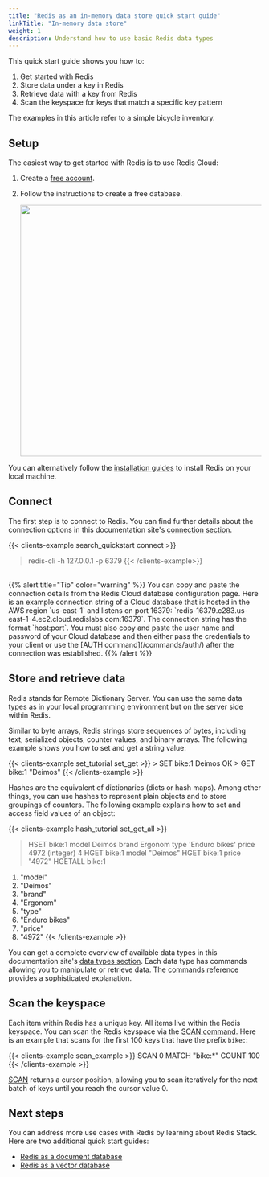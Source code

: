 ```yaml
---
title: "Redis as an in-memory data store quick start guide"
linkTitle: "In-memory data store"
weight: 1
description: Understand how to use basic Redis data types
---
```


This quick start guide shows you how to:

1. Get started with Redis 
2. Store data under a key in Redis
3. Retrieve data with a key from Redis
4. Scan the keyspace for keys that match a specific key pattern

The examples in this article refer to a simple bicycle inventory.

## Setup

The easiest way to get started with Redis is to use Redis Cloud:

1. Create a [free account](https://redis.com/try-free?utm_source=redisio&utm_medium=referral&utm_campaign=2023-09-try_free&utm_content=cu-redis_cloud_users).
2. Follow the instructions to create a free database.
   
   <img src="../img/free-cloud-db.png" width="500px">

You can alternatively follow the [installation guides](/docs/install/) to install Redis on your local machine.

## Connect

The first step is to connect to Redis. You can find further details about the connection options in this documentation site's [connection section](/docs/connect).

{{< clients-example search_quickstart connect >}}
> redis-cli -h 127.0.0.1 -p 6379
{{< /clients-example>}}
<br/>
{{% alert title="Tip" color="warning" %}}
You can copy and paste the connection details from the Redis Cloud database configuration page. Here is an example connection string of a Cloud database that is hosted in the AWS region `us-east-1` and listens on port 16379: `redis-16379.c283.us-east-1-4.ec2.cloud.redislabs.com:16379`. The connection string has the format `host:port`. You must also copy and paste the user name and password of your Cloud database and then either pass the credentials to your client or use the [AUTH command](/commands/auth/) after the connection was established.
{{% /alert  %}}

## Store and retrieve data

Redis stands for Remote Dictionary Server. You can use the same data types as in your local programming environment but on the server side within Redis.

Similar to byte arrays, Redis strings store sequences of bytes, including text, serialized objects, counter values, and binary arrays. The following example shows you how to set and get a string value:

{{< clients-example set_tutorial set_get >}}
    > SET bike:1 Deimos
    OK
    > GET bike:1
    "Deimos"
{{< /clients-example >}}

Hashes are the equivalent of dictionaries (dicts or hash maps). Among other things, you can use hashes to represent plain objects and to store groupings of counters. The following example explains how to set and access field values of an object:

{{< clients-example hash_tutorial set_get_all >}}
> HSET bike:1 model Deimos brand Ergonom type 'Enduro bikes' price 4972
(integer) 4
> HGET bike:1 model
"Deimos"
> HGET bike:1 price
"4972"
> HGETALL bike:1
1) "model"
2) "Deimos"
3) "brand"
4) "Ergonom"
5) "type"
6) "Enduro bikes"
7) "price"
8) "4972"
{{< /clients-example >}}

You can get a complete overview of available data types in this documentation site's [data types section](/docs/data-types/). Each data type has commands allowing you to manipulate or retrieve data. The [commands reference](/commands/) provides a sophisticated explanation.

## Scan the keyspace

Each item within Redis has a unique key. All items live within the Redis keyspace. You can scan the Redis keyspace via the [SCAN command](/commands/scan/). Here is an example that scans for the first 100 keys that have the prefix `bike:`:

{{< clients-example scan_example >}}
SCAN 0 MATCH "bike:*" COUNT 100
{{< /clients-example >}}

[SCAN](/commands/scan/) returns a cursor position, allowing you to scan iteratively for the next batch of keys until you reach the cursor value 0.

## Next steps

You can address more use cases with Redis by learning about Redis Stack. Here are two additional quick start guides:

* [Redis as a document database](/docs/get-started/document-database/)
* [Redis as a vector database](/docs/get-started/vector-database/)